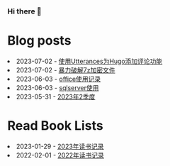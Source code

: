 ### Hi there 👋

<!--
**deletefromuser/deletefromuser** is a ✨ _special_ ✨ repository because its `README.md` (this file) appears on your GitHub profile.

Here are some ideas to get you started:

- 🔭 I’m currently working on ...
- 🌱 I’m currently learning ...
- 👯 I’m looking to collaborate on ...
- 🤔 I’m looking for help with ...
- 💬 Ask me about ...
- 📫 How to reach me: ...
- 😄 Pronouns: ...
- ⚡ Fun fact: ...
-->

# Blog posts
<!-- BLOG-POST-LIST:START -->
<li>2023-07-02 - <a href="https://deletefromuser.github.io/web/2023070203/" rel="nofollow">使用Utterances为Hugo添加评论功能</a></li><li>2023-07-02 - <a href="https://deletefromuser.github.io/tip/2023070201/" rel="nofollow">暴力破解7z加密文件</a></li><li>2023-06-03 - <a href="https://deletefromuser.github.io/tip/2023060301/" rel="nofollow">office使用记录</a></li><li>2023-06-03 - <a href="https://deletefromuser.github.io/sql/2023060301/" rel="nofollow">sqlserver使用</a></li><li>2023-05-31 - <a href="https://deletefromuser.github.io/watch/2023040101/" rel="nofollow">2023年2季度</a></li>
<!-- BLOG-POST-LIST:END -->

# Read Book Lists
<!-- READ-BOOK-LIST:START -->
<li>2023-01-29 - <a href="https://deletefromuser.github.io/read/2023012901/" rel="nofollow">2023年读书记录</a></li><li>2022-02-01 - <a href="https://deletefromuser.github.io/read/2022030701/" rel="nofollow">2022年读书记录</a></li>
<!-- READ-BOOK-LIST:END -->
